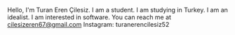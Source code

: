Hello, I'm Turan Eren Çilesiz. 
I am a student. 
I am studying in Turkey. 
I am an idealist.
I am interested in software. 
You can reach me at cilesizeren67@gmail.com
Instagram: turanerencilesiz52
